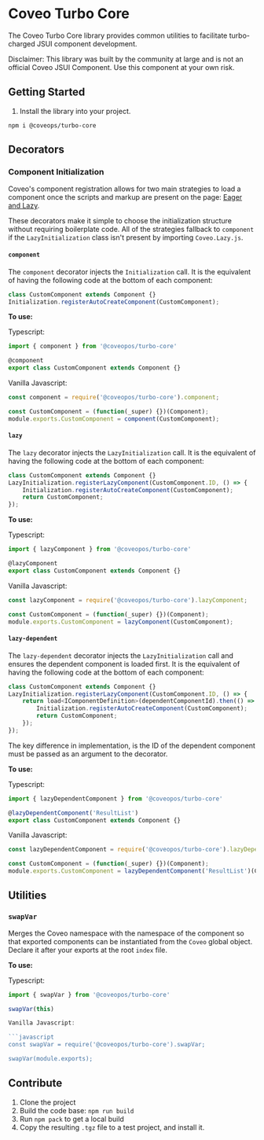 # Coveo Turbo Core

The Coveo Turbo Core library provides common utilities to facilitate turbo-charged JSUI component development.

Disclaimer: This library was built by the community at large and is not an official Coveo JSUI Component. Use this component at your own risk.

## Getting Started

1. Install the library into your project.

```
npm i @coveops/turbo-core
```

## Decorators

### Component Initialization

Coveo's component registration allows for two main strategies to load a component once the scripts and markup are present on the page: [Eager and Lazy](https://docs.coveo.com/en/295/javascript-search-framework/lazy-versus-eager-component-loading).

These decorators make it simple to choose the initialization structure without requiring boilerplate code. All of the strategies fallback to `component` if the `LazyInitialization` class isn't present by importing `Coveo.Lazy.js`.

#### `component`

The `component` decorator injects the `Initialization` call. It is the equivalent of having the following code at the bottom of each component:

```javascript
class CustomComponent extends Component {}
Initialization.registerAutoCreateComponent(CustomComponent);
```

**To use:**

Typescript:

```javascript
import { component } from '@coveopos/turbo-core'

@component
export class CustomComponent extends Component {}
```

Vanilla Javascript:

```javascript
const component = require('@coveopos/turbo-core').component;

const CustomComponent = (function(_super) {})(Component);
module.exports.CustomComponent = component(CustomComponent);
```

#### `lazy`

The `lazy` decorator injects the `LazyInitialization` call. It is the equivalent of having the following code at the bottom of each component:

```javascript
class CustomComponent extends Component {}
LazyInitialization.registerLazyComponent(CustomComponent.ID, () => {
    Initialization.registerAutoCreateComponent(CustomComponent);
    return CustomComponent;
});
```

**To use:**

Typescript:

```javascript
import { lazyComponent } from '@coveopos/turbo-core'

@lazyComponent
export class CustomComponent extends Component {}
```

Vanilla Javascript:

```javascript
const lazyComponent = require('@coveopos/turbo-core').lazyComponent;

const CustomComponent = (function(_super) {})(Component);
module.exports.CustomComponent = lazyComponent(CustomComponent);
```

#### `lazy-dependent`

The `lazy-dependent` decorator injects the `LazyInitialization` call and ensures the dependent component is loaded first. It is the equivalent of having the following code at the bottom of each component:

```javascript
class CustomComponent extends Component {}
LazyInitialization.registerLazyComponent(CustomComponent.ID, () => {
    return load<IComponentDefinition>(dependentComponentId).then(() => {
        Initialization.registerAutoCreateComponent(CustomComponent);
        return CustomComponent;
    });
});
```

The key difference in implementation, is the ID of the dependent component must be passed as an argument to the decorator.

**To use:**

Typescript:

```javascript
import { lazyDependentComponent } from '@coveopos/turbo-core'

@lazyDependentComponent('ResultList')
export class CustomComponent extends Component {}
```

Vanilla Javascript:

```javascript
const lazyDependentComponent = require('@coveopos/turbo-core').lazyDependentComponent;

const CustomComponent = (function(_super) {})(Component);
module.exports.CustomComponent = lazyDependentComponent('ResultList')(CustomComponent);
```

## Utilities

### `swapVar`

Merges the Coveo namespace with the namespace of the component so that exported components can be instantiated from the `Coveo` global object. Declare it after your exports at the root `index` file.

**To use:**

Typescript:

```javascript
import { swapVar } from '@coveopos/turbo-core'

swapVar(this)

Vanilla Javascript:

```javascript
const swapVar = require('@coveopos/turbo-core').swapVar;

swapVar(module.exports);
```

## Contribute

1. Clone the project
2. Build the code base: `npm run build`
3. Run `npm pack` to get a local build
4. Copy the resulting `.tgz` file to a test project, and install it.